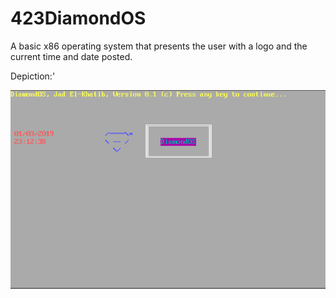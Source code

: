 # 423DiamondOS

A basic x86 operating system that presents the user with a logo and the current time and date posted.

Depiction:'

![ ](/depiction.png)

